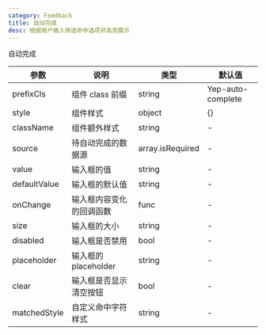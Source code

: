 ```yaml
---
category: Feedback
title: 自动完成
desc: 根据用户输入筛选命中选项并高亮展示
---
```


自动完成

<DEMO>

| 参数         | 说明                     | 类型             | 默认值            |
| ------------ | ------------------------ | ---------------- | ----------------- |
| prefixCls    | 组件 class 前缀          | string           | Yep-auto-complete |
| style        | 组件样式                 | object           | {}                |
| className    | 组件额外样式             | string           | -                 |
| source       | 待自动完成的数据源       | array.isRequired | -                 |
| value        | 输入框的值               | string           | -                 |
| defaultValue | 输入框的默认值           | string           | -                 |
| onChange     | 输入框内容变化的回调函数 | func             | -                 |
| size         | 输入框的大小             | string           | -                 |
| disabled     | 输入框是否禁用           | bool             | -                 |
| placeholder  | 输入框的 placeholder     | string           | -                 |
| clear        | 输入框是否显示清空按钮   | bool             | -                 |
| matchedStyle | 自定义命中字符样式       | string           | -                 |
